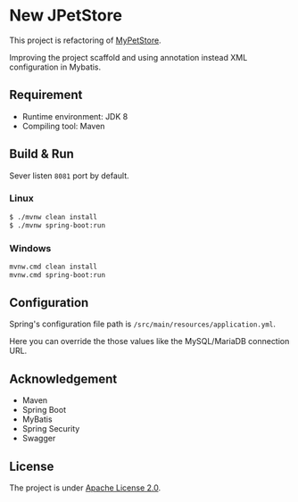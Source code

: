 # New JPetStore

This project is refactoring of [MyPetStore](https://github.com/junyussh/spring_project).

Improving the project scaffold and using annotation instead XML configuration in Mybatis.

## Requirement

- Runtime environment: JDK 8
- Compiling tool: Maven

## Build & Run

Sever listen `8081` port by default.
 
### Linux

```bash
$ ./mvnw clean install
$ ./mvnw spring-boot:run
```

### Windows

```bash
mvnw.cmd clean install
mvnw.cmd spring-boot:run
```

## Configuration

Spring's configuration file path is `/src/main/resources/application.yml`.

Here you can override the those values like the MySQL/MariaDB connection URL.

## Acknowledgement

- Maven
- Spring Boot
- MyBatis
- Spring Security
- Swagger

## License

The project is under [Apache License 2.0](./LICENSE).